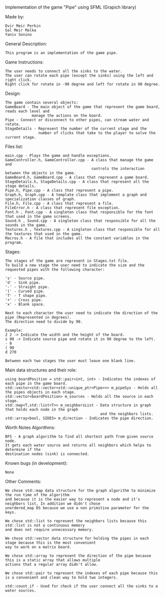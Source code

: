 Implementation of the game "Pipe" using SFML (Grapich library)

Made by:

    Dvir Meir Perkin
    Gal Meir Malka
    Yaniv Sonino

General Description:

    This program is an implementation of the game pipe.

Game Instructions:

    The user needs to connect all the sinks to the water.
    The user can rotate each pipe (except the sinks) using the left and right click.
    Right click for rotate in -90 degree and left for rotate in 90 degree.

Design:

    The game contain several objects:
    GameBoard - The main object of the game that represent the game board, reads each level and
	            manage the actions on the board.
    Pipe - Connect or disconnect to other pipes, can stream water and rotate.
    StageDetails - Represent the number of the current stage and the 
                   number of clicks that take to the player to solve the current stage.

Files list:

    main.cpp - Plays the game and handle exceptions.
    GameController.h, GameController.cpp - A class that manage the game and
                                           controls the interaction between the objects in the game.
    GameBoard.h, GameBoard.cpp - A class that represent a game board.
    StageDetails.h, StageDetails.cpp - A class that represent all the stage details.
    Pipe.h, Pipe.cpp - A class that represent a pipe.
    Graph.h, Graph.cpp - A template class that implement a graph and specialization classes of graph.
    File.h, File.cpp - A class that represent a file.
    FileError.h - A class that represent file exception.
    Font.h , Font.cpp - A singleton class that responsible for the font that used in the game screens.
    Sound.h , Sound.cpp - A singleton class that responsible for all the sounds in the game.
    Textures.h , Textures.cpp - A singleton class that responsible for all the textures that used in the game.
    Macros.h - A file that includes all the constant variables in the program.

Stages:

    The stages of the game are represent in Stages.txt file.
    To build a new stage the user need to indicate the size and the requested pipes with the following character:

    's' - Source pipe.
    'd' - Sink pipe.
    '-' - Straight pipe.
    '(' - Curved pipe.
    'T' - T shape pipe.
    '+' - Cross pipe.
    'x' - Blank space.

    Next to each character the user need to indicate the direction of the pipe (Represented in degrees).
    The direction need to divide by 90.

    Example:
    2 2 -> Indicate the width and the height of the board.
    s 90 -> Indicate source pipe and rotate it in 90 degree to the left.
    - 0
    ( 90
    d 270

    Between each two stages the user must leave one blank line.

Main data structures and their role:

    using boardPosition = std::pair<int, int> - Indicates the indexes of each pipe in the game board.
    std::vector<std::vector<std::unique_ptr<Pipe>>> m_pipeSys - Holds all the pipes objects in each stage.
    std::vector<boardPosition> m_sources - Holds all the source in each stage.
    std::map<T,std::list<T>> m_neighborsList - Data structure in graph that holds each node in the graph
                                               and the neighbors lists.
    std::array<bool, SIDES> m_direction - Indicates the pipe direction.



Worth Notes Algorithms:

    BFS - A graph algorithm to find all shortest path from given source node.
    It gets each water source and returns all neighbors which helps to determine if the
    destination nodes (sink) is connected.

Known bugs (in development):

    None

Other Comments:

    We chose std::map data structure for the graph algorithm to minimize the run time of the algorithm
    and because it is the easier way to represent a node and it's neighbors list, In addition we didn't chose
    unordered_map DS because we use a non primitive parameter for the keys.

    We chose std::list to represent the neighbors lists because this std::list is not a continuous memory
    and does not require unnecessary memory.

    We chose std::vector data structure for holding the pipes in each stage because this is the most convenient
    way to work on a matrix board.

    We chose std::array to represent the direction of the pipe because this is a static array that allows multiple
    actions that a regular array didn't allow.

    We chose std::pair to represent the indexes of each pipe because this is a convenient and clean way to hold two integers.

    std::count_if - Used for check if the user connect all the sinks to a water sources.
